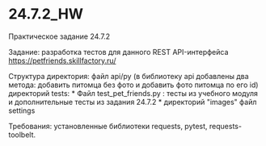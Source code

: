 # 24.7.2_HW
Практическое задание 24.7.2 

Задание: разработка тестов для данного REST API-интерфейса https://petfriends.skillfactory.ru/

Структура директория:
файл api/py (в библиотеку api добавлены два метода: добавить питомца без фото и добавить фото питомца по его id)
директорий tests:
    * Файл test_pet_friends.py : тесты из учебного модуля и дополнительные тесты из задания 24.7.2
    * директорий "images"
файл settings

Требования: установленные библиотеки
requests,
pytest,
requests-toolbelt.
